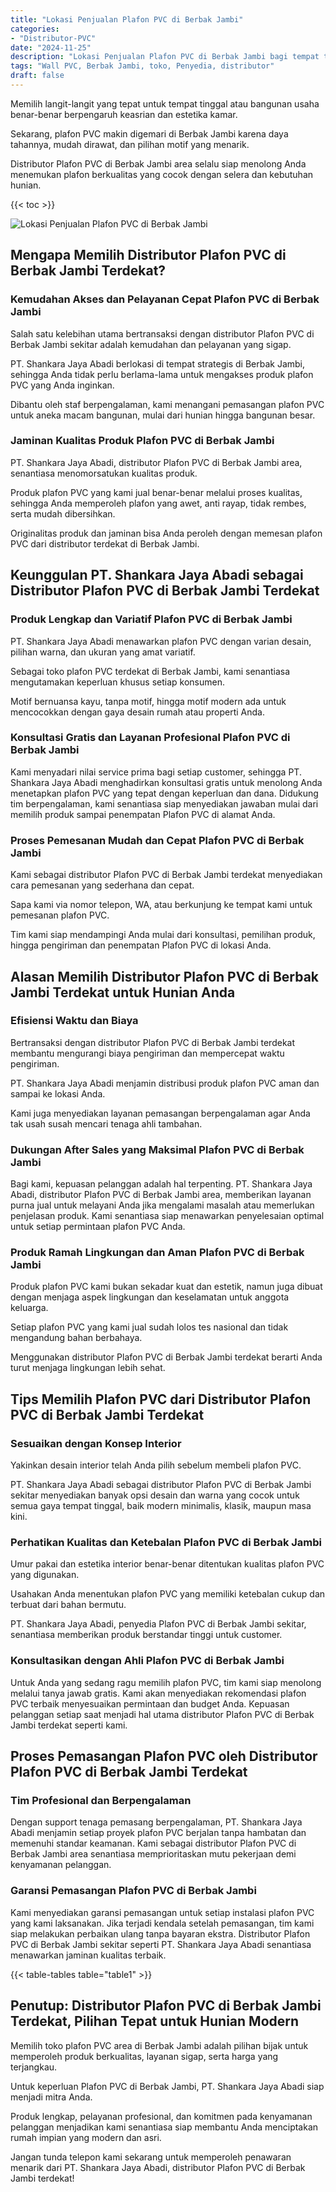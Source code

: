 ```yaml
---
title: "Lokasi Penjualan Plafon PVC di Berbak Jambi"
categories: 
- "Distributor-PVC"
date: "2024-11-25"
description: "Lokasi Penjualan Plafon PVC di Berbak Jambi bagi tempat tinggal, kantor, serta toko. Panel terbaik, pilihan motif, pilihan warna menarik, beserta servis pemasangan dikerjakan oleh tenaga ahli profesional dan jaminan resmi!|Layanan penyediaan Plafon PVC di Berbak Jambi untuk keperluan rumah, perkantoran, maupun toko, dengan panel berkualitas dan instalasi oleh teknisi ahli serta garansi resmi.|Alternatif Plafon PVC di Berbak Jambi yang andal untuk rumah, kantor, serta ritel, dengan panel terbaik dan instalasi oleh tenaga ahli profesional serta jaminan resmi.|Penyediaan Plafon PVC di Berbak Jambi bagi rumah, office, serta gerai, dengan produk terbaik dan instalasi ditangani oleh tim profesional, lengkap dengan jaminan resmi.}"
tags: "Wall PVC, Berbak Jambi, toko, Penyedia, distributor"
draft: false
---
```


Memilih langit-langit yang tepat untuk tempat tinggal atau bangunan usaha benar-benar berpengaruh keasrian dan estetika kamar.

Sekarang, plafon PVC makin digemari di Berbak Jambi karena daya tahannya, mudah dirawat, dan pilihan motif yang menarik.

Distributor Plafon PVC di Berbak Jambi area selalu siap menolong Anda menemukan plafon berkualitas yang cocok dengan selera dan kebutuhan hunian.

{{< toc >}}

![Lokasi Penjualan Plafon PVC di Berbak Jambi](/images/Distributor-PVC/Lokasi-Penjualan-Plafon-PVC-di-Berbak-Jambi.png)


## Mengapa Memilih Distributor Plafon PVC di Berbak Jambi Terdekat?

### Kemudahan Akses dan Pelayanan Cepat Plafon PVC di Berbak Jambi

Salah satu kelebihan utama bertransaksi dengan distributor Plafon PVC di Berbak Jambi sekitar adalah kemudahan dan pelayanan yang sigap.

PT. Shankara Jaya Abadi berlokasi di tempat strategis di Berbak Jambi, sehingga Anda tidak perlu berlama-lama untuk mengakses produk plafon PVC yang Anda inginkan.

Dibantu oleh staf berpengalaman, kami menangani pemasangan plafon PVC untuk aneka macam bangunan, mulai dari hunian hingga bangunan besar.

### Jaminan Kualitas Produk Plafon PVC di Berbak Jambi

PT. Shankara Jaya Abadi, distributor Plafon PVC di Berbak Jambi area, senantiasa menomorsatukan kualitas produk.

Produk plafon PVC yang kami jual benar-benar melalui proses kualitas, sehingga Anda memperoleh plafon yang awet, anti rayap, tidak rembes, serta mudah dibersihkan.

Originalitas produk dan jaminan bisa Anda peroleh dengan memesan plafon PVC dari distributor terdekat di Berbak Jambi.

## Keunggulan PT. Shankara Jaya Abadi sebagai Distributor Plafon PVC di Berbak Jambi Terdekat

### Produk Lengkap dan Variatif Plafon PVC di Berbak Jambi

PT. Shankara Jaya Abadi menawarkan plafon PVC dengan varian desain, pilihan warna, dan ukuran yang amat variatif.

Sebagai toko plafon PVC terdekat di Berbak Jambi, kami senantiasa mengutamakan keperluan khusus setiap konsumen.

Motif bernuansa kayu, tanpa motif, hingga motif modern ada untuk mencocokkan dengan gaya desain rumah atau properti Anda.

### Konsultasi Gratis dan Layanan Profesional Plafon PVC di Berbak Jambi

Kami menyadari nilai service prima bagi setiap customer, sehingga PT. Shankara Jaya Abadi menghadirkan konsultasi gratis untuk menolong Anda menetapkan plafon PVC yang tepat dengan keperluan dan dana. Didukung tim berpengalaman, kami senantiasa siap menyediakan jawaban mulai dari memilih produk sampai penempatan Plafon PVC di alamat Anda.

### Proses Pemesanan Mudah dan Cepat Plafon PVC di Berbak Jambi

Kami sebagai distributor Plafon PVC di Berbak Jambi terdekat menyediakan cara pemesanan yang sederhana dan cepat.

Sapa kami via nomor telepon, WA, atau berkunjung ke tempat kami untuk pemesanan plafon PVC.

Tim kami siap mendampingi Anda mulai dari konsultasi, pemilihan produk, hingga pengiriman dan penempatan Plafon PVC di lokasi Anda.

## Alasan Memilih Distributor Plafon PVC di Berbak Jambi Terdekat untuk Hunian Anda

### Efisiensi Waktu dan Biaya

Bertransaksi dengan distributor Plafon PVC di Berbak Jambi terdekat membantu mengurangi biaya pengiriman dan mempercepat waktu pengiriman.

PT. Shankara Jaya Abadi menjamin distribusi produk plafon PVC aman dan sampai ke lokasi Anda.

Kami juga menyediakan layanan pemasangan berpengalaman agar Anda tak usah susah mencari tenaga ahli tambahan.

### Dukungan After Sales yang Maksimal Plafon PVC di Berbak Jambi

Bagi kami, kepuasan pelanggan adalah hal terpenting. PT. Shankara Jaya Abadi, distributor Plafon PVC di Berbak Jambi area, memberikan layanan purna jual untuk melayani Anda jika mengalami masalah atau memerlukan penjelasan produk. Kami senantiasa siap menawarkan penyelesaian optimal untuk setiap permintaan plafon PVC Anda.

### Produk Ramah Lingkungan dan Aman Plafon PVC di Berbak Jambi

Produk plafon PVC kami bukan sekadar kuat dan estetik, namun juga dibuat dengan menjaga aspek lingkungan dan keselamatan untuk anggota keluarga.

Setiap plafon PVC yang kami jual sudah lolos tes nasional dan tidak mengandung bahan berbahaya.

Menggunakan distributor Plafon PVC di Berbak Jambi terdekat berarti Anda turut menjaga lingkungan lebih sehat.

## Tips Memilih Plafon PVC dari Distributor Plafon PVC di Berbak Jambi Terdekat

### Sesuaikan dengan Konsep Interior

Yakinkan desain interior telah Anda pilih sebelum membeli plafon PVC.

PT. Shankara Jaya Abadi sebagai distributor Plafon PVC di Berbak Jambi sekitar menyediakan banyak opsi desain dan warna yang cocok untuk semua gaya tempat tinggal, baik modern minimalis, klasik, maupun masa kini.

### Perhatikan Kualitas dan Ketebalan Plafon PVC di Berbak Jambi

Umur pakai dan estetika interior benar-benar ditentukan kualitas plafon PVC yang digunakan.

Usahakan Anda menentukan plafon PVC yang memiliki ketebalan cukup dan terbuat dari bahan bermutu.

PT. Shankara Jaya Abadi, penyedia Plafon PVC di Berbak Jambi sekitar, senantiasa memberikan produk berstandar tinggi untuk customer.

### Konsultasikan dengan Ahli Plafon PVC di Berbak Jambi

Untuk Anda yang sedang ragu memilih plafon PVC, tim kami siap menolong melalui tanya jawab gratis. Kami akan menyediakan rekomendasi plafon PVC terbaik menyesuaikan permintaan dan budget Anda. Kepuasan pelanggan setiap saat menjadi hal utama distributor Plafon PVC di Berbak Jambi terdekat seperti kami.

## Proses Pemasangan Plafon PVC oleh Distributor Plafon PVC di Berbak Jambi Terdekat

### Tim Profesional dan Berpengalaman

Dengan support tenaga pemasang berpengalaman, PT. Shankara Jaya Abadi menjamin setiap proyek plafon PVC berjalan tanpa hambatan dan memenuhi standar keamanan. Kami sebagai distributor Plafon PVC di Berbak Jambi area senantiasa memprioritaskan mutu pekerjaan demi kenyamanan pelanggan.

### Garansi Pemasangan Plafon PVC di Berbak Jambi

Kami menyediakan garansi pemasangan untuk setiap instalasi plafon PVC yang kami laksanakan. Jika terjadi kendala setelah pemasangan, tim kami siap melakukan perbaikan ulang tanpa bayaran ekstra. Distributor Plafon PVC di Berbak Jambi sekitar seperti PT. Shankara Jaya Abadi senantiasa menawarkan jaminan kualitas terbaik.

{{< table-tables table="table1" >}}

## Penutup: Distributor Plafon PVC di Berbak Jambi Terdekat, Pilihan Tepat untuk Hunian Modern

Memilih toko plafon PVC area di Berbak Jambi adalah pilihan bijak untuk memperoleh produk berkualitas, layanan sigap, serta harga yang terjangkau.

Untuk keperluan Plafon PVC di Berbak Jambi, PT. Shankara Jaya Abadi siap menjadi mitra Anda.

Produk lengkap, pelayanan profesional, dan komitmen pada kenyamanan pelanggan menjadikan kami senantiasa siap membantu Anda menciptakan rumah impian yang modern dan asri.

Jangan tunda telepon kami sekarang untuk memperoleh penawaran menarik dari PT. Shankara Jaya Abadi, distributor Plafon PVC di Berbak Jambi terdekat!